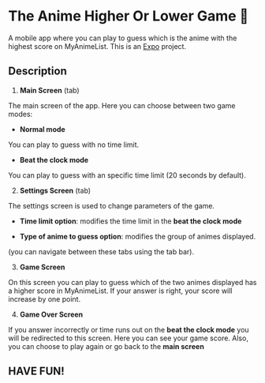# The Anime Higher Or Lower Game 🎲

A mobile app where you can play to guess which is the anime with the highest score on MyAnimeList. This is an [Expo](https://expo.dev) project.

## Description

1. **Main Screen** (tab)

The main screen of the app. Here you can choose between two game modes:

- **Normal mode**

You can play to guess with no time limit.

- **Beat the clock mode**

You can play to guess with an specific time limit (20 seconds by default).

2. **Settings Screen** (tab)

The settings screen is used to change parameters of the game.

- **Time limit option**: modifies the time limit in the **beat the clock mode**

- **Type of anime to guess option**: modifies the group of animes displayed.

(you can navigate between these tabs using the tab bar).

3. **Game Screen**

On this screen you can play to guess which of the two animes displayed has a higher score in MyAnimeList. If your answer is right, your score will increase by one point.

4. **Game Over Screen**

If you answer incorrectly or time runs out on the **beat the clock mode** you will be redirected to this screen. Here you can see your game score. Also, you can choose to play again or go back to the **main screen**

## HAVE FUN!